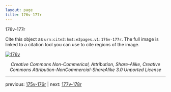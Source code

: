 ```yaml
---
layout: page
title: 176v-177r
---
```


176v-177r

Cite this object as `urn:cite2:hmt:e3pages.v1:176v-177r`.  The full image is linked to a citation tool you can use to cite regions of the image.

[![176v](http://www.homermultitext.org/iipsrv?IIIF=/project/homer/pyramidal/deepzoom/hmt/e3bifolio/v1/null.tif/full/800,/0/default.jpg)](http://www.homermultitext.org/ict2/?urn=urn:cite2:hmt:e3bifolio.v1:null) 

<p style="text-align: center; font-style: italic;">Creative Commons Non-Commerical, Attribution, Share-Alike, Creative Commons Attribution-NonCommercial-ShareAlike 3.0 Unported License</p>

---

previous: [175v-176r](../175v-176r/) | next: [177v-178r](../177v-178r/)